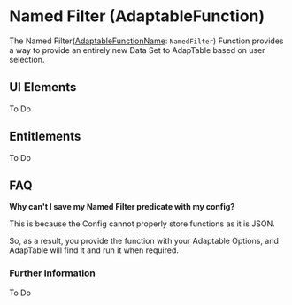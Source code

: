 # Named Filter (AdaptableFunction)

The Named Filter([AdaptableFunctionName](https://api.adaptabletools.com/modules/_src_predefinedconfig_common_types_.html#adaptablefunctionname): `NamedFilter`) Function provides a way to provide an entirely new Data Set to AdapTable based on user selection.


## UI Elements
To Do

## Entitlements
To Do

## FAQ

**Why can't I save my Named Filter predicate with my config?**

This is because the Config cannot properly store functions as it is JSON.

So, as a result, you provide the function with your Adaptable Options, and AdapTable will find it and run it when required.


### Further Information

To Do

